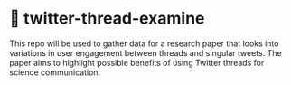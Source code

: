 # 🧵 twitter-thread-examine
This repo will be used to gather data for a research paper that looks into variations in user engagement between threads and singular tweets. The paper aims to highlight possible benefits of using Twitter threads for science communication.
